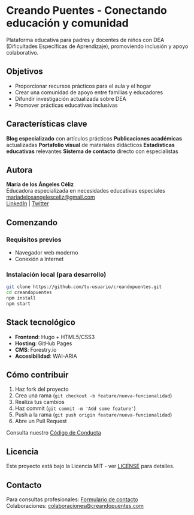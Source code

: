 # Creando Puentes - Conectando educación y comunidad

Plataforma educativa para padres y docentes de niños con DEA (Dificultades Específicas de Aprendizaje), promoviendo inclusión y apoyo colaborativo.

## Objetivos

- Proporcionar recursos prácticos para el aula y el hogar
- Crear una comunidad de apoyo entre familias y educadores
- Difundir investigación actualizada sobre DEA
- Promover prácticas educativas inclusivas

## Características clave

 **Blog especializado** con artículos prácticos
 **Publicaciones académicas** actualizadas
 **Portafolio visual** de materiales didácticos
 **Estadísticas educativas** relevantes
 **Sistema de contacto** directo con especialistas

## Autora

**María de los Ángeles Céliz**  
Educadora especializada en necesidades educativas especiales  
 [mariadelosangelesceliz@gmail.com](mailto:mariadelosangelesceliz@gmail.com)  
 [LinkedIn](#) |  [Twitter](#)

## Comenzando

### Requisitos previos
- Navegador web moderno
- Conexión a Internet

### Instalación local (para desarrollo)
```bash
git clone https://github.com/tu-usuario/creandopuentes.git
cd creandopuentes
npm install
npm start
```

## Stack tecnológico

- **Frontend**: Hugo + HTML5/CSS3
- **Hosting**: GitHub Pages
- **CMS**: Forestry.io
- **Accesibilidad**: WAI-ARIA

## Cómo contribuir

1. Haz fork del proyecto
2. Crea una rama (`git checkout -b feature/nueva-funcionalidad`)
3. Realiza tus cambios
4. Haz commit (`git commit -m 'Add some feature'`)
5. Push a la rama (`git push origin feature/nueva-funcionalidad`)
6. Abre un Pull Request

 Consulta nuestro [Código de Conducta](CODE_OF_CONDUCT.md)

## Licencia

Este proyecto está bajo la Licencia MIT - ver [LICENSE](LICENSE) para detalles.

## Contacto

Para consultas profesionales: [Formulario de contacto](#)  
Colaboraciones: [colaboraciones@creandopuentes.com](mailto:colaboraciones@creandopuentes.com)